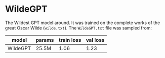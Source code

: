 # WildeGPT

The Wildest GPT model around. It was trained on the complete works of the great Oscar Wilde (`wilde.txt`). The `WildeGPT.txt` file was sampled from:

| model | params | train loss | val loss |
| ------| ------ | ---------- | -------- |
| WildeGPT | 25.5M    | 1.06  | 1.23     |
